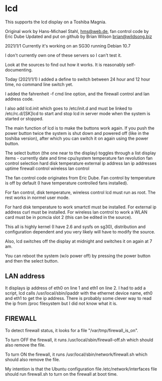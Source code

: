 # lcd

This supports the lcd display on a Toshiba Magnia.

Original work by Hans-Michael Stahl, hms@web.de, fan control code by Eric Dube
Updated and put on github by Brian Wilson <brian@wildsong.biz>

2021/1/1 Currently it's working on an SG30 running Debian 10.7

I don't currently own one of these servers so I can't test it.

Look at the sources to find out how it works. It is reasonably self-documenting.

Today (2021/1/1) I added a define to switch between 24 hour and 12 hour time, no command line switch yet.

I added the fahrenheit -f cmd line option, and the firewall
control and lan address code.

I also add lcd.init which goes to /etc/init.d and must be linked 
to /etc/rc<n>.d/[SK]lcd to start and stop lcd in server mode 
when the system is started or stopped.

The main function of lcd is to make the buttons work again. If you push 
the power button twice the system is shut down and powered off (like in 
the toshiba version), after which you can switch it on again using the 
power button.

The select button (the one near to the display) toggles through a list 
display items - currently 
 date and time 
 cpu/system temperature 
 fan revolution 
 fan control selection
 hard disk temperature
 external ip address
 lan ip addresses
 uptime
 firewall control
 wireless lan control 

The fan control code originates from Eric Dube. Fan control by temperature
is off by default (I have temperature controlled fans installed).

For fan control, disk temperature, wireless control lcd must run as
root. The rest works in normel user mode.

For hard disk temperature to work smartctl must be installed.
For external ip address curl must be installed.
For wireless lan control to work a WLAN card must be in pcmcia
slot 2 (this can be edited in the source).

This all is highly kernel (I have 2.6 and sysfs on sg30), distribution and
configuration dependent and you very likely will have to 
modify the source. 

Also, lcd switches off the display at midnight and switches it on again 
at 7 am.

You can reboot the system (w/o power off) by pressing the power button 
and then the select button.

## LAN address

It displays ip address of eth0 on line 1 and eth1 on line 2.
I had to add a script, lcd calls /usr/local/sbin/ipaddr
with the ethernet device name, eth0 and eth1 to get the
ip address. There is probably some clever way to read the
ip from /proc filesystem but I did not know what it is.

## FIREWALL

To detect firewall status, it looks for a file "/var/tmp/firewall_is_on".

To turn OFF the firewall, it runs /usr/local/sbin/firewall-off.sh
which should also remove the file.

To turn ON the firewall, it runs /usr/local/sbin/network/firewall.sh
which should also remove the file.

My intention is that the Ubuntu configuration file /etc/network/interfaces
file should run firewall.sh to turn on the firewall at boot time.

